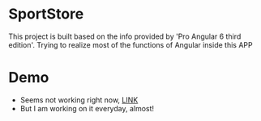 # SportStore

This project is built based on the info provided by 'Pro Angular 6 third edition'. Trying to realize most of the functions of Angular inside this APP

# Demo

- Seems not working right now,  [LINK](https://puddlejumper26.github.io/sports-store/)
- But I am working on it everyday, almost!

